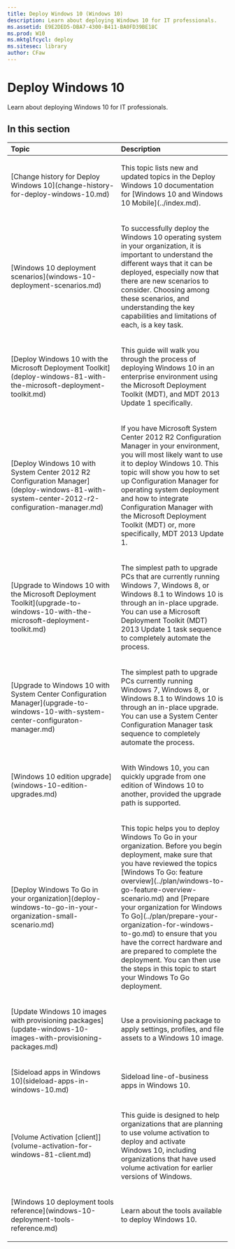 ```yaml
---
title: Deploy Windows 10 (Windows 10)
description: Learn about deploying Windows 10 for IT professionals.
ms.assetid: E9E2DED5-DBA7-4300-B411-BA0FD39BE18C
ms.prod: W10
ms.mktglfcycl: deploy
ms.sitesec: library
author: CFaw
---
```


# Deploy Windows 10


Learn about deploying Windows 10 for IT professionals.

## In this section


<table>
<colgroup>
<col width="50%" />
<col width="50%" />
</colgroup>
<thead>
<tr class="header">
<th align="left">Topic</th>
<th align="left">Description</th>
</tr>
</thead>
<tbody>
<tr class="odd">
<td align="left"><p>[Change history for Deploy Windows 10](change-history-for-deploy-windows-10.md)</p></td>
<td align="left"><p>This topic lists new and updated topics in the Deploy Windows 10 documentation for [Windows 10 and Windows 10 Mobile](../index.md).</p></td>
</tr>
<tr class="even">
<td align="left"><p>[Windows 10 deployment scenarios](windows-10-deployment-scenarios.md)</p></td>
<td align="left"><p>To successfully deploy the Windows 10 operating system in your organization, it is important to understand the different ways that it can be deployed, especially now that there are new scenarios to consider. Choosing among these scenarios, and understanding the key capabilities and limitations of each, is a key task.</p></td>
</tr>
<tr class="odd">
<td align="left"><p>[Deploy Windows 10 with the Microsoft Deployment Toolkit](deploy-windows-81-with-the-microsoft-deployment-toolkit.md)</p></td>
<td align="left"><p>This guide will walk you through the process of deploying Windows 10 in an enterprise environment using the Microsoft Deployment Toolkit (MDT), and MDT 2013 Update 1 specifically.</p></td>
</tr>
<tr class="even">
<td align="left"><p>[Deploy Windows 10 with System Center 2012 R2 Configuration Manager](deploy-windows-81-with-system-center-2012-r2-configuration-manager.md)</p></td>
<td align="left"><p>If you have Microsoft System Center 2012 R2 Configuration Manager in your environment, you will most likely want to use it to deploy Windows 10. This topic will show you how to set up Configuration Manager for operating system deployment and how to integrate Configuration Manager with the Microsoft Deployment Toolkit (MDT) or, more specifically, MDT 2013 Update 1.</p></td>
</tr>
<tr class="odd">
<td align="left"><p>[Upgrade to Windows 10 with the Microsoft Deployment Toolkit](upgrade-to-windows-10-with-the-microsoft-deployment-toolkit.md)</p></td>
<td align="left"><p>The simplest path to upgrade PCs that are currently running Windows 7, Windows 8, or Windows 8.1 to Windows 10 is through an in-place upgrade. You can use a Microsoft Deployment Toolkit (MDT) 2013 Update 1 task sequence to completely automate the process.</p></td>
</tr>
<tr class="even">
<td align="left"><p>[Upgrade to Windows 10 with System Center Configuration Manager](upgrade-to-windows-10-with-system-center-configuraton-manager.md)</p></td>
<td align="left"><p>The simplest path to upgrade PCs currently running Windows 7, Windows 8, or Windows 8.1 to Windows 10 is through an in-place upgrade. You can use a System Center Configuration Manager task sequence to completely automate the process.</p></td>
</tr>
<tr class="odd">
<td align="left"><p>[Windows 10 edition upgrade](windows-10-edition-upgrades.md)</p></td>
<td align="left"><p>With Windows 10, you can quickly upgrade from one edition of Windows 10 to another, provided the upgrade path is supported.</p></td>
</tr>
<tr class="even">
<td align="left"><p>[Deploy Windows To Go in your organization](deploy-windows-to-go-in-your-organization-small-scenario.md)</p></td>
<td align="left"><p>This topic helps you to deploy Windows To Go in your organization. Before you begin deployment, make sure that you have reviewed the topics [Windows To Go: feature overview](../plan/windows-to-go-feature-overview-scenario.md) and [Prepare your organization for Windows To Go](../plan/prepare-your-organization-for-windows-to-go.md) to ensure that you have the correct hardware and are prepared to complete the deployment. You can then use the steps in this topic to start your Windows To Go deployment.</p></td>
</tr>
<tr class="odd">
<td align="left"><p>[Update Windows 10 images with provisioning packages](update-windows-10-images-with-provisioning-packages.md)</p></td>
<td align="left"><p>Use a provisioning package to apply settings, profiles, and file assets to a Windows 10 image.</p></td>
</tr>
<tr class="even">
<td align="left"><p>[Sideload apps in Windows 10](sideload-apps-in-windows-10.md)</p></td>
<td align="left"><p>Sideload line-of-business apps in Windows 10.</p></td>
</tr>
<tr class="odd">
<td align="left"><p>[Volume Activation [client]](volume-activation-for-windows-81-client.md)</p></td>
<td align="left"><p>This guide is designed to help organizations that are planning to use volume activation to deploy and activate Windows 10, including organizations that have used volume activation for earlier versions of Windows.</p></td>
</tr>
<tr class="even">
<td align="left"><p>[Windows 10 deployment tools reference](windows-10-deployment-tools-reference.md)</p></td>
<td align="left"><p>Learn about the tools available to deploy Windows 10.</p></td>
</tr>
</tbody>
</table>

 

 

 





